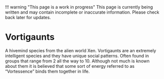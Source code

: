 !!! warning "This page is a work in progress"
    This page is currently being written and may contain incomplete or inaccurate information. Please check back later for updates.

# Vortigaunts

A hivemind species from the alien world Xen. Vortigaunts are an extremely intelligent species and they have unique social patterns. Often found in groups that range from 2 all the way to 10. Although not much is known about them it is believed that some sort of energy referred to as “Vortessence” binds them together in life.
